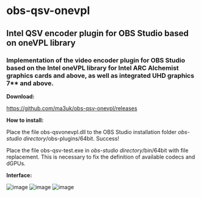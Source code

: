 # obs-qsv-onevpl
## Intel QSV encoder plugin for OBS Studio based on oneVPL library

### Implementation of the video encoder plugin for OBS Studio based on the Intel oneVPL library for Intel ARC Alchemist graphics cards and above, as well as integrated UHD graphics 7** and above.

**Download:**

https://github.com/ma3uk/obs-qsv-onevpl/releases

**How to install:**

Place the file obs-qsvonevpl.dll to the OBS Studio installation folder *obs-studio directory*/obs-plugins/64bit. Success!

Place the file obs-qsv-test.exe in *obs-studio directory*/bin/64bit with file replacement. This is necessary to fix the definition of available codecs and dGPUs.

**Interface:**

![image](https://user-images.githubusercontent.com/2519070/236681088-24ff5b97-fc38-4216-b678-42fd3185265a.png)
![image](https://user-images.githubusercontent.com/2519070/236681075-bb9c247a-be51-4376-b711-5244183ab5b2.png)
![image](https://user-images.githubusercontent.com/2519070/236681153-73cf12f1-5134-4a97-9a2a-40c60ee422af.png)

